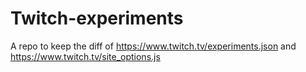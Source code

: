 # Twitch-experiments
A repo to keep the diff of https://www.twitch.tv/experiments.json and https://www.twitch.tv/site_options.js
